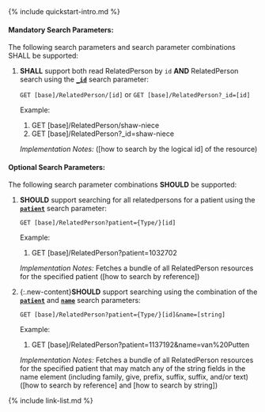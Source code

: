 

<!-- Source = /Users/ehaas/Documents/FHIR/US-Core/input/. This file is generated by SearchParameterMakerR4.ipynb Do not edit directly. -->{% include quickstart-intro.md %}

#### Mandatory Search Parameters:

The following search parameters and search parameter combinations SHALL be supported:

1. **SHALL** support both read RelatedPerson by `id` **AND** RelatedPerson search using the **[`_id`](SearchParameter-us-core-relatedperson-id.html)** search parameter:

    `GET [base]/RelatedPerson/[id]` or `GET [base]/RelatedPerson?_id=[id]`

    Example:
    
      1. GET [base]/RelatedPerson/shaw-niece
      1. GET [base]/RelatedPerson?_id=shaw-niece

    *Implementation Notes:*  ([how to search by the logical id] of the resource)


#### Optional Search Parameters:

The following search parameter combinations **SHOULD** be supported:

1. **SHOULD** support searching for all relatedpersons for a patient using the **[`patient`](SearchParameter-us-core-relatedperson-patient.html)** search parameter:

     `GET [base]/RelatedPerson?patient={Type/}[id]`

    Example:
    
      1. GET [base]/RelatedPerson?patient=1032702

      *Implementation Notes:* Fetches a bundle of all RelatedPerson resources for the specified patient ([how to search by reference])

1. {:.new-content}**SHOULD** support searching using the combination of the **[`patient`](SearchParameter-us-core-relatedperson-patient.html)** and **[`name`](SearchParameter-us-core-relatedperson-name.html)** search parameters:

    `GET [base]/RelatedPerson?patient={Type/}[id]&name=[string]`

    Example:
    
      1. GET [base]/RelatedPerson?patient=1137192&amp;name=van%20Putten

    *Implementation Notes:* Fetches a bundle of all RelatedPerson resources for the specified patient that may match any of the string fields in the name element (including family, give, prefix, suffix, suffix, and/or text) ([how to search by reference] and [how to search by string])




{% include link-list.md %}